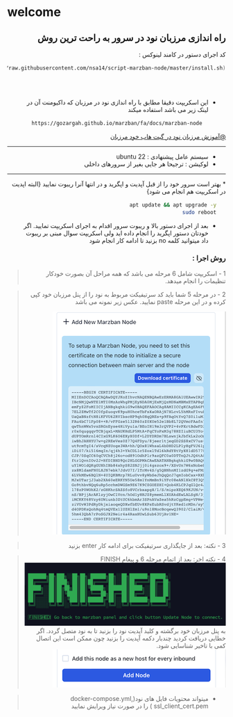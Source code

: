 # welcome
<div dir="rtl">
<h2>
راه اندازی مرزبان نود در سرور به راحت ترین روش
</h2>

 کد اجرای دستور در کامند لینوکس :


```sh
bash <(curl -fsSL https://raw.githubusercontent.com/nsa14/script-marzban-node/master/install.sh)
```

   <br>
   <br>
   
* این اسکریپت دقیقا مطابق با راه اندازی نود در مرزبان که داکیومنت آن در لینک زیر می باشد استفاده میکند

   ```sh
     https://gozargah.github.io/marzban/fa/docs/marzban-node
  ```

[@آموزش مرزبان نود در گیت هاب خود مرزبان](https://gozargah.github.io/marzban/fa/docs/marzban-node)
<hr>


* سیستم عامل پیشنهادی : ubuntu 22
* لوکیشن : ترجیحا هر جایی بغیر از سرورهای داخلی

<hr>
 * بهتر است سرور خود را از قبل آپدیت و اپگرید و در انتها آنرا ریبوت نمایید
{البته اپدیت در اسکریپت هم انجام می شود}

   ```sh
      apt update && apt upgrade -y
      sudo reboot
   ```


 * بعد از اجرای دستور بالا و ریبوت سرور اقدام به اجرای اسکریپت تمایید. اگر خودتان دستور اپگرید را انجام داده اید ولی 
   اسکریپت سوال مبنی بر ریبوت داد میتوانید کلمه no بزنید تا ادامه کار انجام شود


### روش اجرا :
>1 -  اسکریپت شامل 6 مرحله می باشد که همه مراحل آن بصورت خودکار تنظیمات را انجام میدهد.

>2 -  در مرحله 5 شما باید کد سرتیفیکت مربوط به نود را از پنل مرزبان خود کپی کرده و در این مرحله paste نمایید. عکس 
> زیر نمونه می باشد
> 
> ![certificate_panel.png](certificate_panel.png)

>3 -  نکته: بعد از جایگذاری سرتیفیکت برای ادامه کار enter بزنید


>4 -  نکته اخر: بعد از اتمام مرحله 6 و پیغام FINISH
> ![finished.png](finished.png)
به پنل مرزبان خود برگشته و کلید آپدیت نود را بزنید تا به نود متصل گردد. اگر خطایی دریافت کردید چندبار دکمه آپدیت 
را بزنید چون ممکن است این اتصال کمی با تاخیر شناسایی شود.
> ![buttonUpdate.png](buttonUpdate.png)


<div dir="rtl">

> + میتواند محتویات فایل های نود(docker-compose.yml, ssl_client_cert.pem ) را در صورت نیاز ویرایش نمایید

</div>


</div>